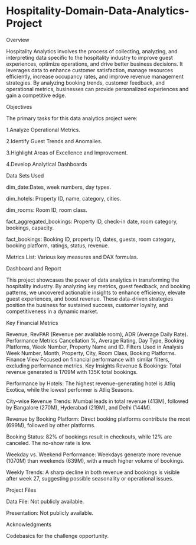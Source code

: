 # Hospitality-Domain-Data-Analytics-Project

Overview

Hospitality Analytics involves the process of collecting, analyzing, and interpreting data specific to the hospitality industry to improve guest experiences, optimize operations, and drive better business decisions. It leverages data to enhance customer satisfaction, manage resources efficiently, increase occupancy rates, and improve revenue management strategies. By analyzing booking trends, customer feedback, and operational metrics, businesses can provide personalized experiences and gain a competitive edge.
        
Objectives

The primary tasks for this data analytics project were:


1.Analyze Operational Metrics.

2.Identify Guest Trends and Anomalies.

3.Highlight Areas of Excellence and Improvement.

4.Develop Analytical Dashboards

Data Sets Used

dim_date:Dates, week numbers, day types.

dim_hotels: Property ID, name, category, cities.

dim_rooms: Room ID, room class.

fact_aggregated_bookings: Property ID, check-in date, room category, bookings, capacity.

fact_bookings: Booking ID, property ID, dates, guests, room category, booking platform, ratings, status, revenue.

Metrics List: Various key measures and DAX formulas.

Dashboard and Report

This project showcases the power of data analytics in transforming the hospitality industry. By analyzing key metrics, guest feedback, and booking patterns, we uncovered actionable insights to enhance efficiency, elevate guest experiences, and boost revenue. These data-driven strategies position the business for sustained success, customer loyalty, and competitiveness in a dynamic market.

Key Financial Metrics

Revenue, RevPAR (Revenue per available room), ADR (Average Daily Rate).
Performance Metrics
Cancellation %, Average Rating, Day Type, Booking Platforms, Week Number, Property Name and ID.
Filters Used in Analysis
Week Number, Month, Property, City, Room Class, Booking Platforms.
Finance View
Focused on financial performance with similar filters, excluding performance metrics.
Key Insights
Revenue & Bookings: Total revenue generated is 1709M with 135K total bookings.

Performance by Hotels: The highest revenue-generating hotel is Atliq Exotica, while the lowest performer is Atliq Seasons.

City-wise Revenue Trends: Mumbai leads in total revenue (413M), followed by Bangalore (270M), Hyderabad (219M), and Delhi (144M).

Revenue by Booking Platform: Direct booking platforms contribute the most (699M), followed by other platforms.

Booking Status: 82% of bookings result in checkouts, while 12% are canceled. The no-show rate is low.

Weekday vs. Weekend Performance: Weekdays generate more revenue (1070M) than weekends (639M), with a much higher volume of bookings.

Weekly Trends: A sharp decline in both revenue and bookings is visible after week 27, suggesting possible seasonality or operational issues.

Project Files

Data File: Not publicly available.

Presentation: Not publicly available.

Acknowledgments

Codebasics for the challenge opportunity.
